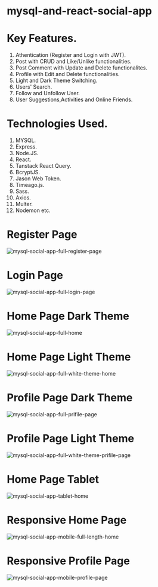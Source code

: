 # mysql-and-react-social-app
# Key Features.
1. Athentication (Register and Login with JWT).
2. Post with CRUD and Like/Unlike functionalities.
3. Post Comment with Update and Delete functionalites.
4. Profile with Edit and Delete functionalities.
5. Light and Dark Theme Switching.
6. Users' Search.
7. Follow and Unfollow User.
8. User Suggestions,Activities and Online Friends.
# Technologies Used.
1. MYSQL.
2. Express.
3. Node.JS.
4. React.
5. Tanstack React Query.
6. BcryptJS.
7. Jason Web Token.
8. Timeago.js.
9. Sass.
10. Axios.
11. Multer.
12. Nodemon etc.


# Register Page
![mysql-social-app-full-register-page](https://user-images.githubusercontent.com/73966666/232323625-8b5866de-7e92-46ea-9b95-189e412ea99c.PNG)
# Login Page
![mysql-social-app-full-login-page](https://user-images.githubusercontent.com/73966666/232323654-a483e6e1-3b09-421f-904e-70015ce50452.PNG)
# Home Page Dark Theme
![mysql-social-app-full-home](https://user-images.githubusercontent.com/73966666/232323931-32bc639c-49df-4ac4-8c4d-ddef084d897d.PNG)
# Home Page Light Theme
![mysql-social-app-full-white-theme-home](https://user-images.githubusercontent.com/73966666/232323954-b0752eca-6f5f-4e5d-9232-f9863e71ccc6.PNG)
# Profile Page Dark Theme
![mysql-social-app-full-prifile-page](https://user-images.githubusercontent.com/73966666/232323969-d9204094-7551-47fe-81ed-42ce32d8560f.PNG)
# Profile Page Light Theme
![mysql-social-app-full-white-theme-prifile-page](https://user-images.githubusercontent.com/73966666/232324011-a7e158a3-afee-4fcb-99b3-8ba3bbab1379.PNG)
# Home Page Tablet
![mysql-social-app-tablet-home](https://user-images.githubusercontent.com/73966666/232324068-abf30705-dae8-48f0-bdf6-b27569209674.PNG)
# Responsive Home Page
![mysql-social-app-mobile-full-length-home](https://user-images.githubusercontent.com/73966666/232324081-c54a3023-5b69-4483-b842-5d703ba6254b.png)
# Responsive Profile Page
![mysql-social-app-mobile-profile-page](https://user-images.githubusercontent.com/73966666/232324885-81876201-e9ca-4776-9bc1-4887cbe3b1e4.png)


